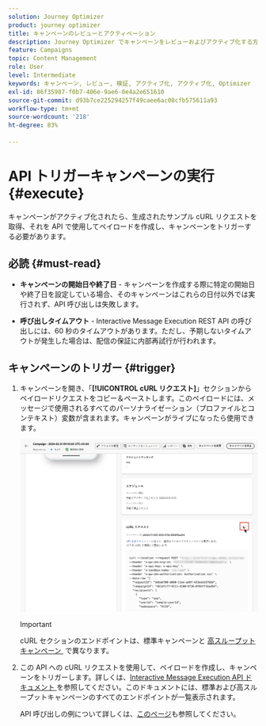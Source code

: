 ```yaml
---
solution: Journey Optimizer
product: journey optimizer
title: キャンペーンのレビューとアクティベーション
description: Journey Optimizer でキャンペーンをレビューおよびアクティブ化する方法について学ぶ
feature: Campaigns
topic: Content Management
role: User
level: Intermediate
keywords: キャンペーン, レビュー, 検証, アクティブ化, アクティブ化, Optimizer
exl-id: 86f35987-f0b7-406e-9ae6-0e4a2e651610
source-git-commit: d93b7ce225294257f49caee6ac08cfb575611a93
workflow-type: tm+mt
source-wordcount: '218'
ht-degree: 83%

---
```



# API トリガーキャンペーンの実行 {#execute}

キャンペーンがアクティブ化されたら、生成されたサンプル cURL リクエストを取得、それを API で使用してペイロードを作成し、キャンペーンをトリガーする必要があります。

## 必読 {#must-read}

* **キャンペーンの開始日や終了日** - キャンペーンを作成する際に特定の開始日や終了日を設定している場合、そのキャンペーンはこれらの日付以外では実行されず、API 呼び出しは失敗します。

* **呼び出しタイムアウト** - Interactive Message Execution REST API の呼び出しには、60 秒のタイムアウトがあります。ただし、予期しないタイムアウトが発生した場合は、配信の保証に内部再試行が行われます。

## キャンペーンのトリガー {#trigger}

1. キャンペーンを開き、「**[!UICONTROL cURL リクエスト]**」セクションからペイロードリクエストをコピー＆ペーストします。このペイロードには、メッセージで使用されるすべてのパーソナライゼーション（プロファイルとコンテキスト）変数が含まれます。キャンペーンがライブになったら使用できます。

   ![](assets/api-triggered-curl.png)

   >[!IMPORTANT]
   >
   >cURL セクションのエンドポイントは、標準キャンペーンと [&#x200B; 高スループットキャンペーン &#x200B;](../campaigns/api-triggered-high-throughput.md) で異なります。

1. この API への cURL リクエストを使用して、ペイロードを作成し、キャンペーンをトリガーします。詳しくは、[Interactive Message Execution API ドキュメント &#x200B;](https://developer.adobe.com/journey-optimizer-apis/references/messaging/#tag/execution) を参照してください。このドキュメントには、標準および高スループットキャンペーンのすべてのエンドポイントが一覧表示されます。

   API 呼び出しの例について詳しくは、[このページ](https://developer.adobe.com/journey-optimizer-apis/references/messaging-samples/)も参照してください。
